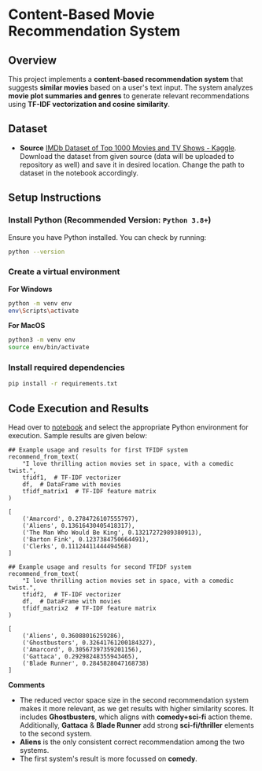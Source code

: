 # **Content-Based Movie Recommendation System**

## Overview
This project implements a **content-based recommendation system** that suggests **similar movies** based on a user's text input. The system analyzes **movie plot summaries and genres** to generate relevant recommendations using **TF-IDF vectorization and cosine similarity**.



## Dataset
- **Source** [IMDb Dataset of Top 1000 Movies and TV Shows - Kaggle](https://www.kaggle.com/datasets/harshitshankhdhar/imdb-dataset-of-top-1000-movies-and-tv-shows). Download the dataset from given source (data will be uploaded to repository as well) and save it in desired location. Change the path to dataset in the notebook accordingly.

## Setup Instructions

### **Install Python (Recommended Version: `Python 3.8+`)**
Ensure you have Python installed. You can check by running:

```bash
python --version
```

### **Create a virtual environment**

**For Windows**
```bash 
python -m venv env
env\Scripts\activate
```

**For MacOS**
```bash 
python3 -m venv env
source env/bin/activate
```

### Install required dependencies
```bash
pip install -r requirements.txt
```

## Code Execution and Results
Head over to [notebook](task.ipynb) and select the appropriate Python environment for execution. Sample results are given below:

```
## Example usage and results for first TFIDF system
recommend_from_text(
    "I love thrilling action movies set in space, with a comedic twist.",
    tfidf1,  # TF-IDF vectorizer
    df,  # DataFrame with movies
    tfidf_matrix1  # TF-IDF feature matrix
)

[
    ('Amarcord', 0.2784726107555797),
    ('Aliens', 0.13616430405418317),
    ('The Man Who Would Be King', 0.13217272989380913),
    ('Barton Fink', 0.1237384750664491),
    ('Clerks', 0.11124411444494568)
]

## Example usage and results for second TFIDF system
recommend_from_text(
    "I love thrilling action movies set in space, with a comedic twist.",
    tfidf2,  # TF-IDF vectorizer
    df,  # DataFrame with movies
    tfidf_matrix2  # TF-IDF feature matrix
)

[
    ('Aliens', 0.36088016259286),
    ('Ghostbusters', 0.32641761200184327),
    ('Amarcord', 0.30567397359201156),
    ('Gattaca', 0.29298248355943465),
    ('Blade Runner', 0.2845828047168738)
]
```
**Comments**
- The reduced vector space size in the second recommendation system makes it more relevant, as we get results with higher similarity scores. It includes **Ghostbusters**, which aligns with **comedy+sci-fi** action theme. Additionally, **Gattaca** & **Blade Runner** add strong **sci-fi/thriller** elements to the second system. 
- **Aliens** is the only consistent correct recommendation among the two systems. 
- The first system's result is more focussed on **comedy**.